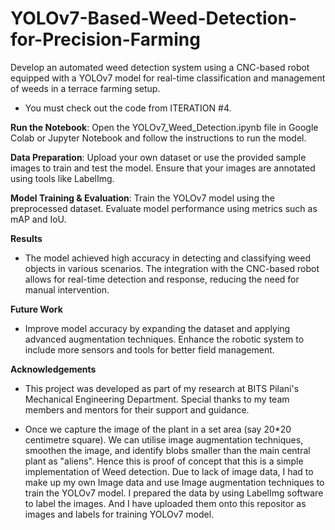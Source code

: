 # YOLOv7-Based-Weed-Detection-for-Precision-Farming
Develop an automated weed detection system using a CNC-based robot equipped with a YOLOv7 model for real-time classification and management of weeds in a terrace farming setup.
- You must check out the code from ITERATION #4.

**Run the Notebook**: 
Open the YOLOv7_Weed_Detection.ipynb file in Google Colab or Jupyter Notebook and follow the instructions to run the model.

**Data Preparation**:
Upload your own dataset or use the provided sample images to train and test the model.
Ensure that your images are annotated using tools like LabelImg.

**Model Training & Evaluation**:
Train the YOLOv7 model using the preprocessed dataset.
Evaluate model performance using metrics such as mAP and IoU.

**Results**
- The model achieved high accuracy in detecting and classifying weed objects in various scenarios. The integration with the CNC-based robot allows for real-time detection and response, reducing the need for manual intervention.

**Future Work**
- Improve model accuracy by expanding the dataset and applying advanced augmentation techniques.
Enhance the robotic system to include more sensors and tools for better field management.

**Acknowledgements**
- This project was developed as part of my research at BITS Pilani's Mechanical Engineering Department. Special thanks to my team members and mentors for their support and guidance.

- Once we capture the image of the plant in a set area (say 20*20 centimetre square). We can utilise image augmentation techniques, smoothen the image, and identify blobs smaller than the main central plant as "aliens". Hence this is proof of concept that this is a simple implementation of Weed detection. Due to lack of image data, I had to make up my own Image data and use Image augmentation techniques to train the YOLOv7 model. I prepared the data by using LabelImg software to label the images. And I have uploaded them onto this repositor as images and labels for training YOLOv7 model.

